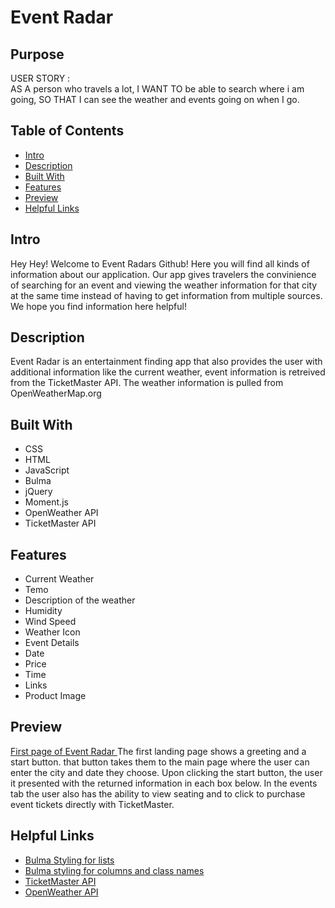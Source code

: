 # Event Radar

## Purpose

USER STORY : <br>
AS A person who travels a lot, I WANT TO be able to search where i am going, SO THAT I can see the weather and events going on when I go.

## Table of Contents

- [Intro](#Intro)
- [Description ](#desc)
- [Built With](#built)
- [Features](#feat)
- [Preview](#Preview)
- [Helpful Links](#Links)

<a name ="Intro"></a>

## Intro

Hey Hey! Welcome to Event Radars Github! Here you will find all kinds of information about our application. Our app gives travelers the convinience of searching for an event and viewing the weather information for that city at the same time instead of having to get information from multiple sources. We hope you find information here helpful!

<a name ="Desc"></a>

## Description

Event Radar is an entertainment finding app that also provides the user with additional information like the current weather, event information is retreived from the TicketMaster API. The weather information is pulled from OpenWeatherMap.org

<a name ="built"></a>

## Built With

- CSS
- HTML
- JavaScript
- Bulma
- jQuery
- Moment.js
- OpenWeather API
- TicketMaster API

<a name ="Feat"></a>

## Features

- Current Weather
- Temo
- Description of the weather
- Humidity
- Wind Speed
- Weather Icon
- Event Details
- Date
- Price
- Time
- Links
- Product Image

<a name ="Preview"></a>

## Preview

[First page of Event Radar ]()
The first landing page shows a greeting and a start button. that button takes them to the main page where the user can enter the city and date they choose. Upon clicking the start button, the user it presented with the returned information in each box below. In the events tab the user also has the ability to view seating and to click to purchase event tickets directly with TicketMaster.

<a name ="Links"></a>

## Helpful Links

- [Bulma Styling for lists ](https://www.geeksforgeeks.org/bulma-list/)
- [Bulma styling for columns and class names ](https://bulma.io/documentation/columns/sizes/)
- [TicketMaster API ](https://developer.ticketmaster.com/products-and-docs/apis/getting-started/)
- [OpenWeather API ](https://openweathermap.org/api)
